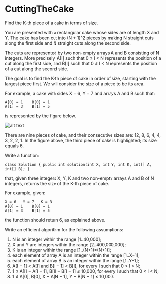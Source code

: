 # CuttingTheCake

Find the K-th piece of a cake in terms of size.

You are presented with a rectangular cake whose sides are of length X and Y. The cake has been cut into (N + 1)^2 pieces by making N straight cuts along the first side and N straight cuts along the second side.

The cuts are represented by two non-empty arrays A and B consisting of N integers. More precisely, A[I] such that 0 ≤ I < N represents the position of a cut along the first side, and B[I] such that 0 ≤ I < N represents the position of a cut along the second side.

The goal is to find the K-th piece of cake in order of size, starting with the largest piece first. We will consider the size of a piece to be its area.

For example, a cake with sides X = 6, Y = 7 and arrays A and B such that:
```
A[0] = 1    B[0] = 1
A[1] = 3    B[1] = 5
```

is represented by the figure below.

![alt text](https://codility-frontend-prod.s3.amazonaws.com/media/task_static/cutting_the_cake/static/images/auto/9884de65402146c26e64b3a141554001.png)

There are nine pieces of cake, and their consecutive sizes are: 12, 8, 6, 4, 4, 3, 2, 2, 1. In the figure above, the third piece of cake is highlighted; its size equals 6.

Write a function:

    class Solution { public int solution(int X, int Y, int K, int[] A, int[] B); }

that, given three integers X, Y, K and two non-empty arrays A and B of N integers, returns the size of the K-th piece of cake.

For example, given:
```
X = 6   Y = 7   K = 3
A[0] = 1    B[0] = 1
A[1] = 3    B[1] = 5
```
the function should return 6, as explained above.

Write an efficient algorithm for the following assumptions:

1. N is an integer within the range [1..40,000];
2. X and Y are integers within the range [2..400,000,000];
3. K is an integer within the range [1..(N+1)*(N+1)];
4. each element of array A is an integer within the range [1..X−1];
5. each element of array B is an integer within the range [1..Y−1];
6. A[I − 1] < A[I] and B[I − 1] < B[I], for every I such that 0 < I < N;
7. 1 ≤ A[I] − A[I − 1], B[I] − B[I − 1] ≤ 10,000, for every I such that 0 < I < N;
8. 1 ≤ A[0], B[0], X − A[N − 1], Y − B[N − 1] ≤ 10,000.
